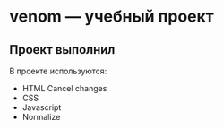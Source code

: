 # venom — учебный проект
## Проект выполнил

В проекте используются: 
- HTML Cancel changes
- CSS 
- Javascript 
- Normalize
